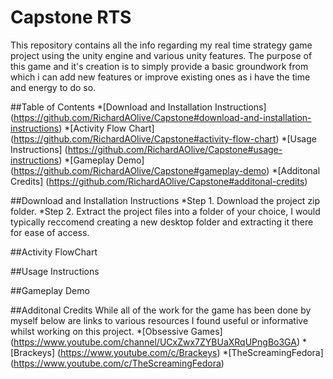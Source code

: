 # Capstone RTS
This repository contains all the info regarding my real time strategy game project using the unity engine and various unity features. The purpose of this game and it's creation is to simply provide a basic groundwork from which i can add new features or improve existing ones as i have the time and energy to do so.
 
 ##Table of Contents
 *[Download and Installation Instructions] (https://github.com/RichardAOlive/Capstone#download-and-installation-instructions)
 *[Activity Flow Chart] (https://github.com/RichardAOlive/Capstone#activity-flow-chart)
 *[Usage Instructions] (https://github.com/RichardAOlive/Capstone#usage-instructions)
 *[Gameplay Demo] (https://github.com/RichardAOlive/Capstone#gameplay-demo)
 *[Additonal Credits] (https://github.com/RichardAOlive/Capstone#additonal-credits)
 
 ##Download and Installation Instructions
 *Step 1. Download the project zip folder.
 *Step 2. Extract the project files into a folder of your choice, I would typically reccomend creating a new desktop folder and extracting it there for ease of access.
 
 ##Activity FlowChart
 
 ##Usage Instructions
 
 ##Gameplay Demo
 
 ##Additonal Credits
 While all of the work for the game has been done by myself below are links to various resources I found useful or informative whilst working on this project.
 *[Obsessive Games] (https://www.youtube.com/channel/UCxZwx7ZYBUaXRqUPngBo3GA)
 *[Brackeys] (https://www.youtube.com/c/Brackeys)
 *[TheScreamingFedora] (https://www.youtube.com/c/TheScreamingFedora)
